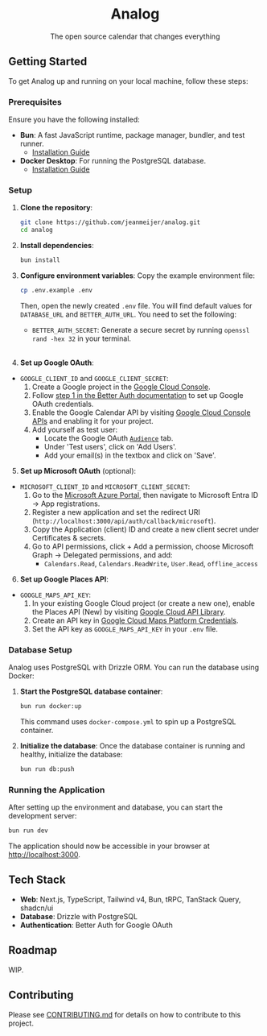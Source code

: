 <p align="center">
  <h1 align="center">Analog</h1>
  <p align="center">The open source calendar that changes everything</p>
</p>

## Getting Started

To get Analog up and running on your local machine, follow these steps:

### Prerequisites

Ensure you have the following installed:

- **Bun**: A fast JavaScript runtime, package manager, bundler, and test runner.
  - [Installation Guide](https://bun.sh/docs/installation)
- **Docker Desktop**: For running the PostgreSQL database.
  - [Installation Guide](https://www.docker.com/products/docker-desktop/)

### Setup

1.  **Clone the repository**:

    ```bash
    git clone https://github.com/jeanmeijer/analog.git
    cd analog
    ```

2.  **Install dependencies**:

    ```bash
    bun install
    ```

3.  **Configure environment variables**:
    Copy the example environment file:

    ```bash
    cp .env.example .env
    ```

    Then, open the newly created `.env` file. You will find default values for `DATABASE_URL` and `BETTER_AUTH_URL`. You need to set the following:
    - `BETTER_AUTH_SECRET`: Generate a secure secret by running `openssl rand -hex 32` in your terminal.
      <br/><br/>

4.  **Set up Google OAuth**:

- `GOOGLE_CLIENT_ID` and `GOOGLE_CLIENT_SECRET`:
  1. Create a Google project in the [Google Cloud Console](https://console.cloud.google.com/).
  2. Follow [step 1 in the Better Auth documentation](https://www.better-auth.com/docs/authentication/google) to set up Google OAuth credentials.
  3. Enable the Google Calendar API by visiting [Google Cloud Console APIs](https://console.cloud.google.com/apis/library/calendar-json.googleapis.com) and enabling it for your project.
  4. Add yourself as test user:
     - Locate the Google OAuth [`Audience`](https://console.cloud.google.com/auth/audience) tab.
     - Under 'Test users', click on 'Add Users'.
     - Add your email(s) in the textbox and click on 'Save'.

5. **Set up Microsoft OAuth** (optional):

- `MICROSOFT_CLIENT_ID` and `MICROSOFT_CLIENT_SECRET`:
  1. Go to the [Microsoft Azure Portal](https://portal.azure.com/), then navigate to Microsoft Entra ID → App registrations.
  2. Register a new application and set the redirect URI (`http://localhost:3000/api/auth/callback/microsoft`).
  3. Copy the Application (client) ID and create a new client secret under Certificates & secrets.
  4. Go to API permissions, click + Add a permission, choose Microsoft Graph → Delegated permissions, and add:
     - `Calendars.Read`, `Calendars.ReadWrite`, `User.Read`, `offline_access`

6. **Set up Google Places API**:

- `GOOGLE_MAPS_API_KEY`:
  1. In your existing Google Cloud project (or create a new one), enable the Places API (New) by visiting [Google Cloud API Library](https://console.cloud.google.com/apis/library/places.googleapis.com).
  2. Create an API key in [Google Cloud Maps Platform Credentials](https://console.cloud.google.com/google/maps-apis/credentials).
  3. Set the API key as `GOOGLE_MAPS_API_KEY` in your `.env` file.

### Database Setup

Analog uses PostgreSQL with Drizzle ORM. You can run the database using Docker:

1.  **Start the PostgreSQL database container**:

    ```bash
    bun run docker:up
    ```

    This command uses `docker-compose.yml` to spin up a PostgreSQL container.

2.  **Initialize the database**:
    Once the database container is running and healthy, initialize the database:
    ```bash
    bun run db:push
    ```

### Running the Application

After setting up the environment and database, you can start the development server:

```bash
bun run dev
```

The application should now be accessible in your browser at [http://localhost:3000](http://localhost:3000).

## Tech Stack

- **Web**: Next.js, TypeScript, Tailwind v4, Bun, tRPC, TanStack Query, shadcn/ui
- **Database**: Drizzle with PostgreSQL
- **Authentication**: Better Auth for Google OAuth

## Roadmap

WIP.

## Contributing

Please see [CONTRIBUTING.md](./CONTRIBUTING.md) for details on how to contribute to this project.
